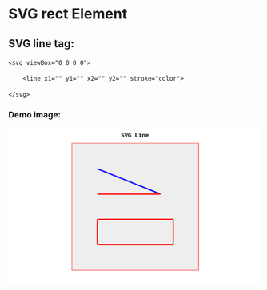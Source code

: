 # SVG rect Element

## SVG line tag:

    <svg viewBox="0 0 0 0">

        <line x1="" y1="" x2="" y2="" stroke="color">

    </svg>

### Demo image:

<img src="./demo.png">